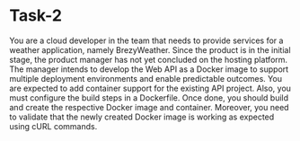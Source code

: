 # Task-2

You are a cloud developer in the team that needs to provide services for a weather application, namely BrezyWeather. Since the product is in the initial stage, the product manager has not yet concluded on the hosting platform. The manager intends to develop the Web API as a Docker image to support multiple deployment environments and enable predictable outcomes. You are expected to add container support for the existing API project. Also, you must configure the build steps in a Dockerfile. Once done, you should build and create the respective Docker image and container. Moreover, you need to validate that the newly created Docker image is working as expected using cURL commands.